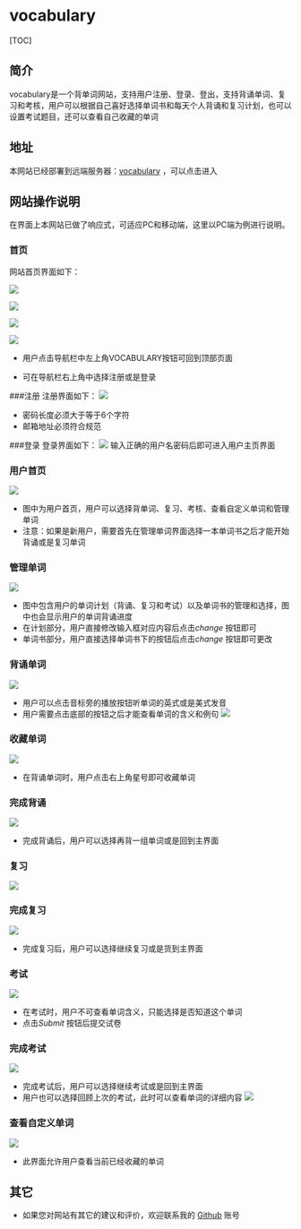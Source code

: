 # vocabulary 

[TOC]



## 简介 

vocabulary是一个背单词网站，支持用户注册、登录、登出，支持背诵单词、复习和考核，用户可以根据自己喜好选择单词书和每天个人背诵和复习计划，也可以设置考试题目，还可以查看自己收藏的单词

## 地址

本网站已经部署到远端服务器：[vocabulary](http://45.32.126.73/) ，可以点击进入

## 网站操作说明

在界面上本网站已做了响应式，可适应PC和移动端，这里以PC端为例进行说明。

### 首页

网站首页界面如下：

![](readme_img/index.png)

![](readme_img/about.png)

![](readme_img/download.png)

![](readme_img/contact.png)

* 用户点击导航栏中左上角VOCABULARY按钮可回到顶部页面

* 可在导航栏右上角中选择注册或是登录

###注册
注册界面如下：
![](readme_img/sign_up.png)
* 密码长度必须大于等于6个字符
* 邮箱地址必须符合规范

###登录
登录界面如下：
![](readme_img/sign_in.png)
输入正确的用户名密码后即可进入用户主页界面

### 用户首页
![](readme_img/user_index.png)
* 图中为用户首页，用户可以选择背单词、复习、考核、查看自定义单词和管理单词
* 注意：如果是新用户，需要首先在管理单词界面选择一本单词书之后才能开始背诵或是复习单词

### 管理单词
![](readme_img/manage.png)
* 图中包含用户的单词计划（背诵、复习和考试）以及单词书的管理和选择，图中也会显示用户的单词背诵进度
* 在计划部分，用户直接修改输入框对应内容后点击*change* 按钮即可
* 单词书部分，用户直接选择单词书下的按钮后点击*change* 按钮即可更改

### 背诵单词
![](readme_img/recite.png)
* 用户可以点击音标旁的播放按钮听单词的英式或是美式发音
* 用户需要点击底部的按钮之后才能查看单词的含义和例句
![](readme_img/word_more.png)

### 收藏单词
![](readme_img/collect.png)
* 在背诵单词时，用户点击右上角星号即可收藏单词

### 完成背诵
![](readme_img/finish_recite.png)
* 完成背诵后，用户可以选择再背一组单词或是回到主界面

### 复习
![](readme_img/review.png)

### 完成复习
![](readme_img/finish_review.png)
* 完成复习后，用户可以选择继续复习或是货到主界面

### 考试
![](readme_img/examine.png)
* 在考试时，用户不可查看单词含义，只能选择是否知道这个单词
* 点击*Submit* 按钮后提交试卷

### 完成考试
![](readme_img/finish_examine.png)
* 完成考试后，用户可以选择继续考试或是回到主界面
* 用户也可以选择回顾上次的考试，此时可以查看单词的详细内容
![](readme_img/examine_more.png)

### 查看自定义单词
![](readme_img/defined_words.png)
* 此界面允许用户查看当前已经收藏的单词

## 其它
* 如果您对网站有其它的建议和评价，欢迎联系我的 [Github](https://github.com/BgmLover/vocabulary) 账号